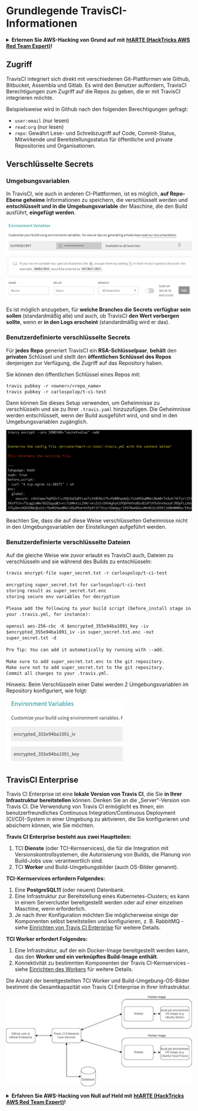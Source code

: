 # Grundlegende TravisCI-Informationen

<details>

<summary><strong>Erlernen Sie AWS-Hacking von Grund auf mit</strong> <a href="https://training.hacktricks.xyz/courses/arte"><strong>htARTE (HackTricks AWS Red Team Expert)</strong></a><strong>!</strong></summary>

Andere Möglichkeiten, HackTricks zu unterstützen:

* Wenn Sie Ihr **Unternehmen in HackTricks beworben sehen möchten** oder **HackTricks als PDF herunterladen möchten**, überprüfen Sie die [**ABONNEMENTPLÄNE**](https://github.com/sponsors/carlospolop)!
* Holen Sie sich das [**offizielle PEASS & HackTricks-Merchandise**](https://peass.creator-spring.com)
* Entdecken Sie [**The PEASS Family**](https://opensea.io/collection/the-peass-family), unsere Sammlung exklusiver [**NFTs**](https://opensea.io/collection/the-peass-family)
* **Treten Sie der** 💬 [**Discord-Gruppe**](https://discord.gg/hRep4RUj7f) oder der [**Telegram-Gruppe**](https://t.me/peass) bei oder **folgen** Sie uns auf **Twitter** 🐦 [**@hacktricks_live**](https://twitter.com/hacktricks_live)**.**
* **Teilen Sie Ihre Hacking-Tricks, indem Sie PRs an die** [**HackTricks**](https://github.com/carlospolop/hacktricks) und [**HackTricks Cloud**](https://github.com/carlospolop/hacktricks-cloud) Github-Repositories einreichen.

</details>

## Zugriff

TravisCI integriert sich direkt mit verschiedenen Git-Plattformen wie Github, Bitbucket, Assembla und Gitlab. Es wird den Benutzer auffordern, TravisCI Berechtigungen zum Zugriff auf die Repos zu geben, die er mit TravisCI integrieren möchte.

Beispielsweise wird in Github nach den folgenden Berechtigungen gefragt:

* `user:email` (nur lesen)
* `read:org` (nur lesen)
* `repo`: Gewährt Lese- und Schreibzugriff auf Code, Commit-Status, Mitwirkende und Bereitstellungsstatus für öffentliche und private Repositories und Organisationen.

## Verschlüsselte Secrets

### Umgebungsvariablen

In TravisCI, wie auch in anderen CI-Plattformen, ist es möglich, **auf Repo-Ebene geheime** Informationen zu speichern, die verschlüsselt werden und **entschlüsselt und in die Umgebungsvariable** der Maschine, die den Build ausführt, **eingefügt werden**.

![](<../../.gitbook/assets/image (44).png>)

Es ist möglich anzugeben, für **welche Branches die Secrets verfügbar sein sollen** (standardmäßig alle) und auch, ob TravisCI **den Wert verbergen sollte**, wenn er **in den Logs erscheint** (standardmäßig wird er das).

### Benutzerdefinierte verschlüsselte Secrets

Für **jedes Repo** generiert TravisCI ein **RSA-Schlüsselpaar**, **behält** den **privaten** Schlüssel und stellt den **öffentlichen Schlüssel des Repos** denjenigen zur Verfügung, die Zugriff auf das Repository haben.

Sie können den öffentlichen Schlüssel eines Repos mit:
```
travis pubkey -r <owner>/<repo_name>
travis pubkey -r carlospolop/t-ci-test
```
Dann können Sie dieses Setup verwenden, um Geheimnisse zu verschlüsseln und sie zu Ihrer `.travis.yaml` hinzuzufügen. Die Geheimnisse werden entschlüsselt, wenn der Build ausgeführt wird, und sind in den Umgebungsvariablen zugänglich.

![](<../../.gitbook/assets/image (2) (2) (1) (1).png>)

Beachten Sie, dass die auf diese Weise verschlüsselten Geheimnisse nicht in den Umgebungsvariablen der Einstellungen aufgeführt werden.

### Benutzerdefinierte verschlüsselte Dateien

Auf die gleiche Weise wie zuvor erlaubt es TravisCI auch, Dateien zu verschlüsseln und sie während des Builds zu entschlüsseln:
```
travis encrypt-file super_secret.txt -r carlospolop/t-ci-test

encrypting super_secret.txt for carlospolop/t-ci-test
storing result as super_secret.txt.enc
storing secure env variables for decryption

Please add the following to your build script (before_install stage in your .travis.yml, for instance):

openssl aes-256-cbc -K $encrypted_355e94ba1091_key -iv $encrypted_355e94ba1091_iv -in super_secret.txt.enc -out super_secret.txt -d

Pro Tip: You can add it automatically by running with --add.

Make sure to add super_secret.txt.enc to the git repository.
Make sure not to add super_secret.txt to the git repository.
Commit all changes to your .travis.yml.
```
Hinweis: Beim Verschlüsseln einer Datei werden 2 Umgebungsvariablen im Repository konfiguriert, wie folgt:

![](<../../.gitbook/assets/image (23).png>)

## TravisCI Enterprise

Travis CI Enterprise ist eine **lokale Version von Travis CI**, die Sie **in Ihrer Infrastruktur bereitstellen** können. Denken Sie an die „Server“-Version von Travis CI. Die Verwendung von Travis CI ermöglicht es Ihnen, ein benutzerfreundliches Continuous Integration/Continuous Deployment (CI/CD)-System in einer Umgebung zu aktivieren, die Sie konfigurieren und absichern können, wie Sie möchten.

**Travis CI Enterprise besteht aus zwei Hauptteilen:**

1. TCI **Dienste** (oder TCI-Kernservices), die für die Integration mit Versionskontrollsystemen, die Autorisierung von Builds, die Planung von Build-Jobs usw. verantwortlich sind.
2. TCI **Worker** und Build-Umgebungsbilder (auch OS-Bilder genannt).

**TCI-Kernservices erfordern Folgendes:**

1. Eine **PostgreSQL11** (oder neuere) Datenbank.
2. Eine Infrastruktur zur Bereitstellung eines Kubernetes-Clusters; es kann in einem Servercluster bereitgestellt werden oder auf einer einzelnen Maschine, wenn erforderlich.
3. Je nach Ihrer Konfiguration möchten Sie möglicherweise einige der Komponenten selbst bereitstellen und konfigurieren, z. B. RabbitMQ - siehe [Einrichten von Travis CI Enterprise](https://docs.travis-ci.com/user/enterprise/tcie-3.x-setting-up-travis-ci-enterprise/) für weitere Details.

**TCI Worker erfordert Folgendes:**

1. Eine Infrastruktur, auf der ein Docker-Image bereitgestellt werden kann, das den **Worker und ein verknüpftes Build-Image enthält**.
2. Konnektivität zu bestimmten Komponenten der Travis CI-Kernservices - siehe [Einrichten des Workers](https://docs.travis-ci.com/user/enterprise/setting-up-worker/) für weitere Details.

Die Anzahl der bereitgestellten TCI Worker und Build-Umgebung-OS-Bilder bestimmt die Gesamtkapazität von Travis CI Enterprise in Ihrer Infrastruktur.

![](<../../.gitbook/assets/image (8) (1) (1) (1) (1) (1).png>)

<details>

<summary><strong>Erfahren Sie AWS-Hacking von Null auf Held mit</strong> <a href="https://training.hacktricks.xyz/courses/arte"><strong>htARTE (HackTricks AWS Red Team Expert)</strong></a><strong>!</strong></summary>

Andere Möglichkeiten, HackTricks zu unterstützen:

* Wenn Sie Ihr **Unternehmen in HackTricks beworben sehen** oder **HackTricks als PDF herunterladen** möchten, überprüfen Sie die [**ABONNEMENTPLÄNE**](https://github.com/sponsors/carlospolop)!
* Holen Sie sich das [**offizielle PEASS & HackTricks-Merch**](https://peass.creator-spring.com)
* Entdecken Sie [**The PEASS Family**](https://opensea.io/collection/the-peass-family), unsere Sammlung exklusiver [**NFTs**](https://opensea.io/collection/the-peass-family)
* **Treten Sie der** 💬 [**Discord-Gruppe**](https://discord.gg/hRep4RUj7f) oder der [**Telegram-Gruppe**](https://t.me/peass) bei oder **folgen** Sie uns auf **Twitter** 🐦 [**@hacktricks_live**](https://twitter.com/hacktricks_live)**.**
* **Teilen Sie Ihre Hacking-Tricks, indem Sie PRs an die** [**HackTricks**](https://github.com/carlospolop/hacktricks) und [**HackTricks Cloud**](https://github.com/carlospolop/hacktricks-cloud) GitHub-Repositories einreichen.

</details>
